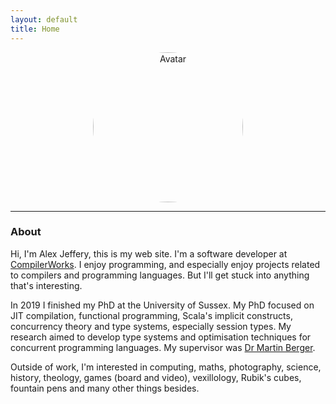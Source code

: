 ```yaml
---
layout: default
title: Home
---
```

<!--
<div class="posts">
  {% for post in paginator.posts %}
  <div class="post">
    <h1 class="post-title">
      <a href="{{ post.url | absolute_url }}">
        {{ post.title }}
      </a>
    </h1>

    <span class="post-date">{{ post.date | date_to_string }}</span>

    {{ post.content }}
  </div>
  {% endfor %}
</div>

<div class="pagination">
  {% if paginator.next_page %}
    <a class="pagination-item older" href="{{ paginator.next_page_path | absolute_url }}">Older</a>
  {% else %}
    <span class="pagination-item older">Older</span>
  {% endif %}
  {% if paginator.previous_page %}
    {% if paginator.page == 2 %}
      <a class="pagination-item newer" href="{{ '/' | absolute_url }}">Newer</a>
    {% else %}
      <a class="pagination-item newer" href="{{ paginator.previous_page_path | absolute_url }}">Newer</a>
    {% endif %}
  {% else %}
    <span class="pagination-item newer">Newer</span>
  {% endif %}
</div>
-->

<center>
<img src="../images/face.jpg" alt="Avatar" width="240" height="240" style="border-radius: 50%"/>
</center>

---

### About

Hi, I'm Alex Jeffery, this is my web site. I'm a software developer at [CompilerWorks](http://www.compilerworks.com). I enjoy programming, and especially enjoy projects related to compilers and programming languages. But I'll get stuck into anything that's interesting.

In 2019 I finished my PhD at the University of Sussex. My PhD focused on JIT compilation, functional programming, Scala's implicit constructs, concurrency theory and type systems, especially session types. My research aimed to develop type systems and optimisation techniques for concurrent programming languages. My supervisor was [Dr Martin Berger](http://users.sussex.ac.uk/~mfb21/).

Outside of work, I'm interested in computing, maths, photography, science, history, theology, games (board and video), vexillology, Rubik's cubes, fountain pens and many other things besides.

<!--
<p class="message">
  Hey there! This page is included as an example. Feel free to customize it for your own use upon downloading. Carry on!
</p>
-->

